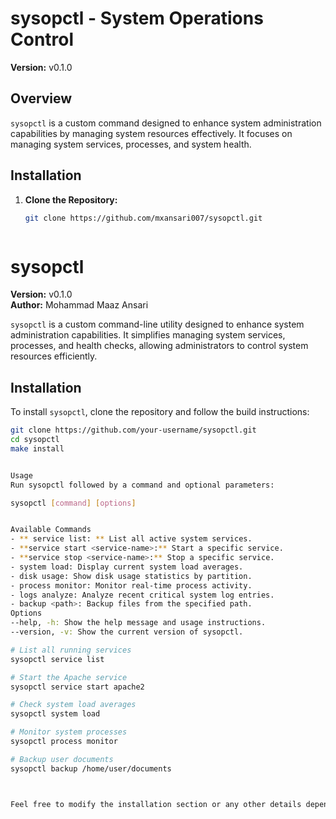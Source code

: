 # sysopctl - System Operations Control

**Version:** v0.1.0

## Overview

`sysopctl` is a custom command designed to enhance system administration capabilities by managing system resources effectively. It focuses on managing system services, processes, and system health.

## Installation

1. **Clone the Repository:**

   ```bash
   git clone https://github.com/mxansari007/sysopctl.git



# sysopctl

**Version:** v0.1.0  
**Author:** Mohammad Maaz Ansari  

`sysopctl` is a custom command-line utility designed to enhance system administration capabilities. It simplifies managing system services, processes, and health checks, allowing administrators to control system resources efficiently.

## Installation

To install `sysopctl`, clone the repository and follow the build instructions:

```bash
git clone https://github.com/your-username/sysopctl.git
cd sysopctl
make install


Usage
Run sysopctl followed by a command and optional parameters:

sysopctl [command] [options]


Available Commands
- ** service list: ** List all active system services.
- **service start <service-name>:** Start a specific service.
- **service stop <service-name>:** Stop a specific service.
- system load: Display current system load averages.
- disk usage: Show disk usage statistics by partition.
- process monitor: Monitor real-time process activity.
- logs analyze: Analyze recent critical system log entries.
- backup <path>: Backup files from the specified path.
Options
--help, -h: Show the help message and usage instructions.
--version, -v: Show the current version of sysopctl.

# List all running services
sysopctl service list

# Start the Apache service
sysopctl service start apache2

# Check system load averages
sysopctl system load

# Monitor system processes
sysopctl process monitor

# Backup user documents
sysopctl backup /home/user/documents



Feel free to modify the installation section or any other details depending on your repository setup.
